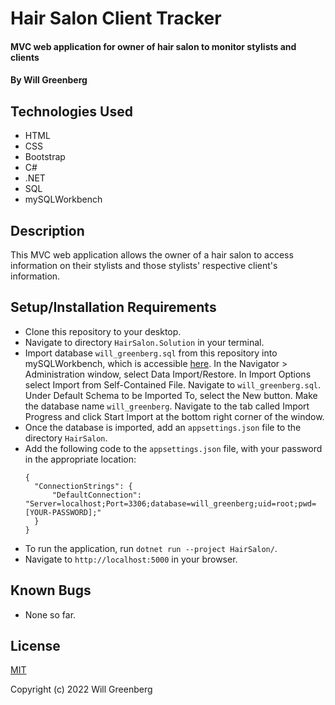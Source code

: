 # Hair Salon Client Tracker

#### MVC web application for owner of hair salon to monitor stylists and clients

#### By Will Greenberg

## Technologies Used

* HTML
* CSS
* Bootstrap
* C#
* .NET
* SQL
* mySQLWorkbench

## Description

This MVC web application allows the owner of a hair salon to access information on their stylists and those stylists' respective client's information.

## Setup/Installation Requirements

* Clone this repository to your desktop.
* Navigate to directory `HairSalon.Solution` in your terminal.
* Import database `will_greenberg.sql` from this repository into mySQLWorkbench, which is accessible [here](https://dev.mysql.com/downloads/workbench/). In the Navigator > Administration window, select Data Import/Restore. In Import Options select Import from Self-Contained File. Navigate to `will_greenberg.sql`. Under Default Schema to be Imported To, select the New button. Make the database name `will_greenberg`. Navigate to the tab called Import Progress and click Start Import at the bottom right corner of the window.
* Once the database is imported, add an `appsettings.json` file to the directory `HairSalon`.
* Add the following code to the `appsettings.json` file, with your password in the appropriate location:
  ```
  {
    "ConnectionStrings": {
        "DefaultConnection": "Server=localhost;Port=3306;database=will_greenberg;uid=root;pwd=[YOUR-PASSWORD];"
    }
  }
  ```
* To run the application, run `dotnet run --project HairSalon/`.
* Navigate to `http://localhost:5000` in your browser.

## Known Bugs

* None so far.

## License

[MIT](https://opensource.org/licenses/MIT)

Copyright (c) 2022 Will Greenberg